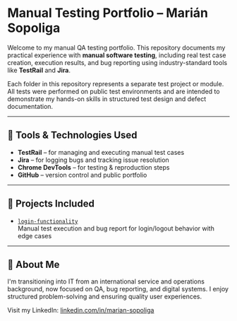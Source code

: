 # Manual Testing Portfolio – Marián Sopoliga

Welcome to my manual QA testing portfolio. This repository documents my practical experience with **manual software testing**, including real test case creation, execution results, and bug reporting using industry-standard tools like **TestRail** and **Jira**.

Each folder in this repository represents a separate test project or module. All tests were performed on public test environments and are intended to demonstrate my hands-on skills in structured test design and defect documentation.

---

## 🧰 Tools & Technologies Used

- **TestRail** – for managing and executing manual test cases
- **Jira** – for logging bugs and tracking issue resolution
- **Chrome DevTools** – for testing & reproduction steps
- **GitHub** – version control and public portfolio

---

## 📂 Projects Included

- [`login-functionality`](./login-functionality)  
  Manual test execution and bug report for login/logout behavior with edge cases

---

## 👤 About Me

I'm transitioning into IT from an international service and operations background, now focused on QA, bug reporting, and digital systems. I enjoy structured problem-solving and ensuring quality user experiences.

Visit my LinkedIn: [linkedin.com/in/marian-sopoliga](https://linkedin.com/in/marian-sopoliga)
